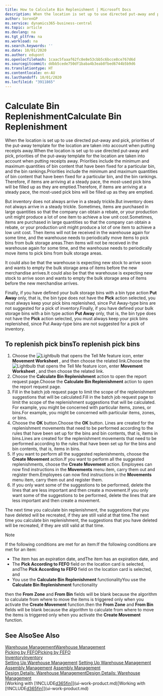 ```yaml
---
title: How to Calculate Bin Replenishment | Microsoft Docs
description: When the location is set up to use directed put-away and pick, priorities of the put-away template for the location are taken into account when putting receipts away.
author: SorenGP
ms.service: dynamics365-business-central
ms.topic: article
ms.devlang: na
ms.tgt_pltfrm: na
ms.workload: na
ms.search.keywords: ''
ms.date: 10/01/2020
ms.author: edupont
ms.openlocfilehash: 1caac5faaaf62fc8e8e53cbb5c6bcce8ce767d6d
ms.sourcegitcommit: ddbb5cede750df1baba4b3eab8fbed6744b5b9d6
ms.translationtype: HT
ms.contentlocale: en-AU
ms.lasthandoff: 10/01/2020
ms.locfileid: "3911865"
---
```

# <a name="calculate-bin-replenishment"></a><span data-ttu-id="5fd76-103">Calculate Bin Replenishment</span><span class="sxs-lookup"><span data-stu-id="5fd76-103">Calculate Bin Replenishment</span></span>
<span data-ttu-id="5fd76-104">When the location is set up to use directed put-away and pick, priorities of the put-away template for the location are taken into account when putting receipts away.</span><span class="sxs-lookup"><span data-stu-id="5fd76-104">When the location is set up to use directed put-away and pick, priorities of the put-away template for the location are taken into account when putting receipts away.</span></span> <span data-ttu-id="5fd76-105">Priorities include the minimum and maximum quantities of bin content that have been fixed for a particular bin, and the bin rankings.</span><span class="sxs-lookup"><span data-stu-id="5fd76-105">Priorities include the minimum and maximum quantities of bin content that have been fixed for a particular bin, and the bin rankings.</span></span> <span data-ttu-id="5fd76-106">Therefore, if items are arriving at a steady pace, the most-used pick bins will be filled up as they are emptied.</span><span class="sxs-lookup"><span data-stu-id="5fd76-106">Therefore, if items are arriving at a steady pace, the most-used pick bins will be filled up as they are emptied.</span></span>  

<span data-ttu-id="5fd76-107">But inventory does not always arrive in a steady trickle.</span><span class="sxs-lookup"><span data-stu-id="5fd76-107">But inventory does not always arrive in a steady trickle.</span></span> <span data-ttu-id="5fd76-108">Sometimes, items are purchased in large quantities so that the company can obtain a rebate, or your production unit might produce a lot of one item to achieve a low unit cost.</span><span class="sxs-lookup"><span data-stu-id="5fd76-108">Sometimes, items are purchased in large quantities so that the company can obtain a rebate, or your production unit might produce a lot of one item to achieve a low unit cost.</span></span> <span data-ttu-id="5fd76-109">Then items will not be received in the warehouse again for some time, and the warehouse needs to periodically move items to pick bins from bulk storage areas.</span><span class="sxs-lookup"><span data-stu-id="5fd76-109">Then items will not be received in the warehouse again for some time, and the warehouse needs to periodically move items to pick bins from bulk storage areas.</span></span>  

<span data-ttu-id="5fd76-110">It could also be that the warehouse is expecting new stock to arrive soon and wants to empty the bulk storage area of items before the new merchandise arrives.</span><span class="sxs-lookup"><span data-stu-id="5fd76-110">It could also be that the warehouse is expecting new stock to arrive soon and wants to empty the bulk storage area of items before the new merchandise arrives.</span></span>  

<span data-ttu-id="5fd76-111">Finally, if you have defined your bulk storage bins with a bin type action **Put Away** only, that is, the bin type does not have the **Pick** action selected, you must always keep your pick bins replenished, since Put Away-type bins are not suggested for a pick of inventory.</span><span class="sxs-lookup"><span data-stu-id="5fd76-111">Finally, if you have defined your bulk storage bins with a bin type action **Put Away** only, that is, the bin type does not have the **Pick** action selected, you must always keep your pick bins replenished, since Put Away-type bins are not suggested for a pick of inventory.</span></span>  

## <a name="to-replenish-pick-bins"></a><span data-ttu-id="5fd76-112">To replenish pick bins</span><span class="sxs-lookup"><span data-stu-id="5fd76-112">To replenish pick bins</span></span>  
1.  <span data-ttu-id="5fd76-113">Choose the ![Lightbulb that opens the Tell Me feature](media/ui-search/search_small.png "Tell me what you want to do") icon, enter **Movement Worksheet** , and then choose the related link.</span><span class="sxs-lookup"><span data-stu-id="5fd76-113">Choose the ![Lightbulb that opens the Tell Me feature](media/ui-search/search_small.png "Tell me what you want to do") icon, enter **Movement Worksheet** , and then choose the related link.</span></span>  
2.  <span data-ttu-id="5fd76-114">Choose the **Calculate Bin Replenishment** action to open the report request page.</span><span class="sxs-lookup"><span data-stu-id="5fd76-114">Choose the **Calculate Bin Replenishment** action to open the report request page.</span></span>  
3.  <span data-ttu-id="5fd76-115">Fill in the batch job request page to limit the scope of the replenishment suggestions that will be calculated.</span><span class="sxs-lookup"><span data-stu-id="5fd76-115">Fill in the batch job request page to limit the scope of the replenishment suggestions that will be calculated.</span></span> <span data-ttu-id="5fd76-116">For example, you might be concerned with particular items, zones, or bins.</span><span class="sxs-lookup"><span data-stu-id="5fd76-116">For example, you might be concerned with particular items, zones, or bins.</span></span>  
4.  <span data-ttu-id="5fd76-117">Choose the **OK** button.</span><span class="sxs-lookup"><span data-stu-id="5fd76-117">Choose the **OK** button.</span></span> <span data-ttu-id="5fd76-118">Lines are created for the replenishment movements that need to be performed according to the rules that have been set up for the bins and bin contents, that is, items in bins.</span><span class="sxs-lookup"><span data-stu-id="5fd76-118">Lines are created for the replenishment movements that need to be performed according to the rules that have been set up for the bins and bin contents, that is, items in bins.</span></span>  
5.  <span data-ttu-id="5fd76-119">If you want to perform all the suggested replenishments, choose the **Create Movement** action.</span><span class="sxs-lookup"><span data-stu-id="5fd76-119">If you want to perform all the suggested replenishments, choose the **Create Movement** action.</span></span> <span data-ttu-id="5fd76-120">Employees can now find instructions in the **Movements** menu item, carry them out and register them.</span><span class="sxs-lookup"><span data-stu-id="5fd76-120">Employees can now find instructions in the **Movements** menu item, carry them out and register them.</span></span>  
6.  <span data-ttu-id="5fd76-121">If you only want some of the suggestions to be performed, delete the lines that are less important and then create a movement.</span><span class="sxs-lookup"><span data-stu-id="5fd76-121">If you only want some of the suggestions to be performed, delete the lines that are less important and then create a movement.</span></span>  

<span data-ttu-id="5fd76-122">The next time you calculate bin replenishment, the suggestions that you have deleted will be recreated, if they are still valid at that time.</span><span class="sxs-lookup"><span data-stu-id="5fd76-122">The next time you calculate bin replenishment, the suggestions that you have deleted will be recreated, if they are still valid at that time.</span></span>  

> [!NOTE]  
>  <span data-ttu-id="5fd76-123">If the following conditions are met for an item:</span><span class="sxs-lookup"><span data-stu-id="5fd76-123">If the following conditions are met for an item:</span></span>  
>   
>  -   <span data-ttu-id="5fd76-124">The item has an expiration date, and</span><span class="sxs-lookup"><span data-stu-id="5fd76-124">The item has an expiration date, and</span></span>  
> -   <span data-ttu-id="5fd76-125">The **Pick According to FEFO** field on the location card is selected, and</span><span class="sxs-lookup"><span data-stu-id="5fd76-125">The **Pick According to FEFO** field on the location card is selected, and</span></span>  
> -   <span data-ttu-id="5fd76-126">You use the **Calculate Bin Replenishment** functionality</span><span class="sxs-lookup"><span data-stu-id="5fd76-126">You use the **Calculate Bin Replenishment** functionality</span></span>  
>   
>  <span data-ttu-id="5fd76-127">then the **From Zone** and **From Bin** fields will be blank because the algorithm to calculate from where to move the items is triggered only when you activate the **Create Movement** function.</span><span class="sxs-lookup"><span data-stu-id="5fd76-127">then the **From Zone** and **From Bin** fields will be blank because the algorithm to calculate from where to move the items is triggered only when you activate the **Create Movement** function.</span></span>  

## <a name="see-also"></a><span data-ttu-id="5fd76-128">See Also</span><span class="sxs-lookup"><span data-stu-id="5fd76-128">See Also</span></span>  
[<span data-ttu-id="5fd76-129">Warehouse Management</span><span class="sxs-lookup"><span data-stu-id="5fd76-129">Warehouse Management</span></span>](warehouse-manage-warehouse.md)  
[<span data-ttu-id="5fd76-130">Picking by FEFO</span><span class="sxs-lookup"><span data-stu-id="5fd76-130">Picking by FEFO</span></span>](warehouse-picking-by-fefo.md)  
[<span data-ttu-id="5fd76-131">Inventory</span><span class="sxs-lookup"><span data-stu-id="5fd76-131">Inventory</span></span>](inventory-manage-inventory.md)  
<span data-ttu-id="5fd76-132">[Setting Up Warehouse Management](warehouse-setup-warehouse.md)   </span><span class="sxs-lookup"><span data-stu-id="5fd76-132">[Setting Up Warehouse Management](warehouse-setup-warehouse.md)   </span></span>  
<span data-ttu-id="5fd76-133">[Assembly Management](assembly-assemble-items.md)  </span><span class="sxs-lookup"><span data-stu-id="5fd76-133">[Assembly Management](assembly-assemble-items.md)  </span></span>  
[<span data-ttu-id="5fd76-134">Design Details: Warehouse Management</span><span class="sxs-lookup"><span data-stu-id="5fd76-134">Design Details: Warehouse Management</span></span>](design-details-warehouse-management.md)  
<span data-ttu-id="5fd76-135">[Working with [!INCLUDE[d365fin](includes/d365fin_md.md)]](ui-work-product.md)</span><span class="sxs-lookup"><span data-stu-id="5fd76-135">[Working with [!INCLUDE[d365fin](includes/d365fin_md.md)]](ui-work-product.md)</span></span>
